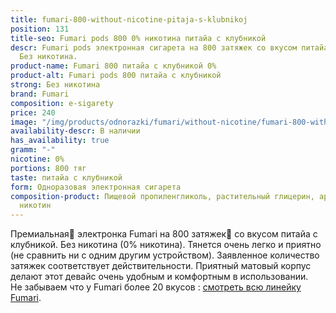 ```yaml
---
title: fumari-800-without-nicotine-pitaja-s-klubnikoj
position: 131
title-seo: Fumari pods 800 0% никотина питайа с клубникой
descr: Fumari pods электронная сигарета на 800 затяжек со вкусом питайа с клубникой.
  Без никотина.
product-name: Fumari 800 питайа с клубникой 0%
product-alt: Fumari pods 800 питайа с клубникой
strong: Без никотина
brand: Fumari
composition: e-sigarety
price: 240
image: "/img/products/odnorazki/fumari/without-nicotine/fumari-800-without-nicotine-pitaja-s-klubnikoj.png"
availability-descr: В наличии
has_availability: true
gramm: "-"
nicotine: 0%
portions: 800 тяг
taste: питайа с клубникой
form: Одноразовая электронная сигарета
composition-product: Пищевой пропиленгликоль, растительный глицерин, ароматизатор,
  никотин
---
```


Премиальная🥇 электронка Fumari на 800 затяжек💨 со вкусом питайа с клубникой. Без никотина (0% никотина). Тянется очень легко и приятно (не сравнить ни с одним другим устройством). Заявленное количество затяжек соответствует действительности. Приятный матовый корпус делают этот девайс очень удобным и комфортным в использовании.<br>
Не забываем что у Fumari более 20 вкусов : [смотреть всю линейку Fumari](/fumari).